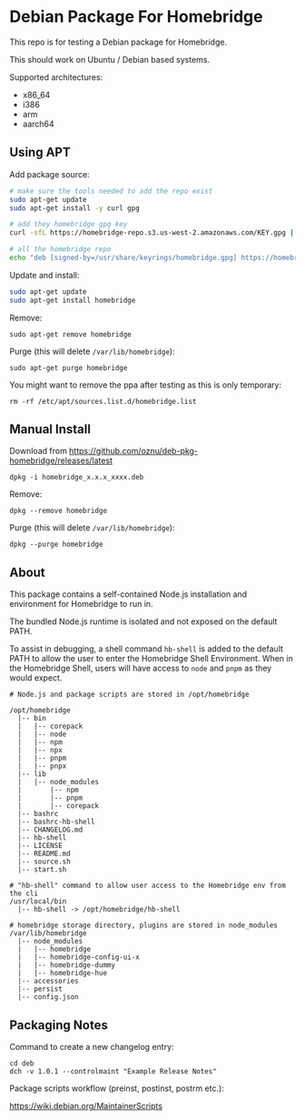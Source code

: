 # Debian Package For Homebridge

This repo is for testing a Debian package for Homebridge.

This should work on Ubuntu / Debian based systems.

Supported architectures:

* x86_64
* i386
* arm
* aarch64

## Using APT

Add package source:

```bash
# make sure the tools needed to add the repo exist
sudo apt-get update
sudo apt-get install -y curl gpg

# add they homebridge gpg key
curl -sfL https://homebridge-repo.s3.us-west-2.amazonaws.com/KEY.gpg | sudo gpg --dearmor | sudo tee /usr/share/keyrings/homebridge.gpg  > /dev/null

# all the homebridge repo
echo "deb [signed-by=/usr/share/keyrings/homebridge.gpg] https://homebridge-repo.s3.us-west-2.amazonaws.com stable main" | sudo tee /etc/apt/sources.list.d/homebridge.list > /dev/null
```

Update and install:

```bash
sudo apt-get update
sudo apt-get install homebridge
```

Remove:

```
sudo apt-get remove homebridge
```

Purge (this will delete `/var/lib/homebridge`):

```
sudo apt-get purge homebridge
```

You might want to remove the ppa after testing as this is only temporary:

```
rm -rf /etc/apt/sources.list.d/homebridge.list
```

## Manual Install

Download from https://github.com/oznu/deb-pkg-homebridge/releases/latest

```
dpkg -i homebridge_x.x.x_xxxx.deb
```

Remove:

```
dpkg --remove homebridge
```

Purge (this will delete `/var/lib/homebridge`):

```
dpkg --purge homebridge
```

## About

This package contains a self-contained Node.js installation and environment for Homebridge to run in.

The bundled Node.js runtime is isolated and not exposed on the default PATH.

To assist in debugging, a shell command `hb-shell` is added to the default PATH to allow the user to enter the Homebridge Shell Environment. When in the Homebridge Shell, users will have access to `node` and `pnpm` as they would expect.

```shell
# Node.js and package scripts are stored in /opt/homebridge

/opt/homebridge
  |-- bin
  |   |-- corepack
  |   |-- node
  |   |-- npm 
  |   |-- npx
  |   |-- pnpm
  |   |-- pnpx
  |-- lib
  |   |-- node_modules
  |       |-- npm
  |       |-- pnpm
  |       |-- corepack
  |-- bashrc
  |-- bashrc-hb-shell
  |-- CHANGELOG.md
  |-- hb-shell
  |-- LICENSE
  |-- README.md
  |-- source.sh
  |-- start.sh

# "hb-shell" command to allow user access to the Homebridge env from the cli
/usr/local/bin
  |-- hb-shell -> /opt/homebridge/hb-shell

# homebridge storage directory, plugins are stored in node_modules
/var/lib/homebridge
  |-- node_modules
  |   |-- homebridge
  |   |-- homebridge-config-ui-x
  |   |-- homebridge-dummy
  |   |-- homebridge-hue
  |-- accessories
  |-- persist
  |-- config.json
```

## Packaging Notes

Command to create a new changelog entry:

```
cd deb
dch -v 1.0.1 --controlmaint "Example Release Notes"
```

Package scripts workflow (preinst, postinst, postrm etc.):

https://wiki.debian.org/MaintainerScripts